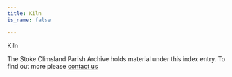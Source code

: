 ```yaml
---
title: Kiln
is_name: false

---
```


Kiln


The Stoke Climsland Parish Archive holds material under this index entry. To find out more please [contact us](/contact/)
